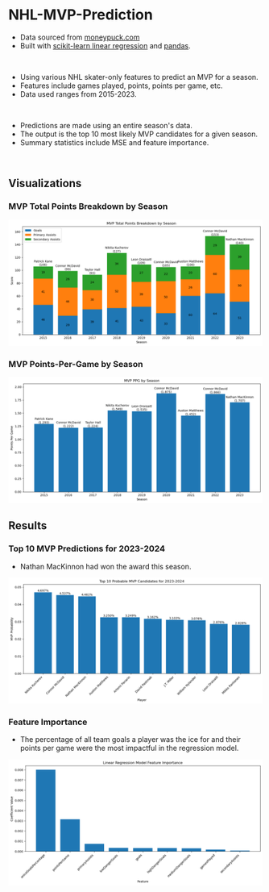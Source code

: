 # NHL-MVP-Prediction

- Data sourced from [moneypuck.com](https://moneypuck.com/data.htm)
- Built with [scikit-learn linear regression](https://scikit-learn.org/stable/modules/generated/sklearn.linear_model.LinearRegression.html) and [pandas](https://pandas.pydata.org).

<br>

- Using various NHL skater-only features to predict an MVP for a season.
- Features include games played, points, points per game, etc.
- Data used ranges from 2015-2023.

<br>

- Predictions are made using an entire season's data.
- The output is the top 10 most likely MVP candidates for a given season.
- Summary statistics include MSE and feature importance.

<br>

## Visualizations
### MVP Total Points Breakdown by Season
![alt text](./Images/image.png)

### MVP Points-Per-Game by Season
![alt text](./Images/image-1.png)

## Results
### Top 10 MVP Predictions for 2023-2024
- Nathan MacKinnon had won the award this season.

![alt text](./Images/image-2.png)

### Feature Importance
- The percentage of all team goals a player was the ice for and their points per game were the most impactful in the regression model.

![alt text](./Images/image-3.png)